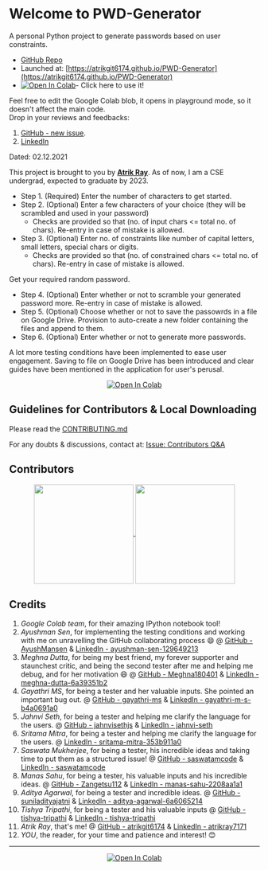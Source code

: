 # Welcome to PWD-Generator
A personal Python project to generate passwords based on user constraints.

* [GitHub Repo](https://github.com/AtrikGit6174/PWD-Generator)
* Launched at: [https://atrikgit6174.github.io/PWD-Generator](https://atrikgit6174.github.io/PWD-Generator)
* <a href="https://colab.research.google.com/github/AtrikGit6174/PWD-Generator/blob/main/PWD_Generator.ipynb" target="_top"><img src="https://colab.research.google.com/assets/colab-badge.svg" alt="Open In Colab"/></a>- Click here to use it!

Feel free to edit the Google Colab blob, it opens in playground mode, so it doesn't affect the main code.
<br/>
Drop in your reviews and feedbacks:
1. [GitHub - new issue](https://github.com/AtrikGit6174/PWD-Generator/issues/new/choose).
2. [LinkedIn](https://www.linkedin.com/in/atrikray7171/)

Dated: 02.12.2021

This project is brought to you by **[Atrik Ray](https://github.com/AtrikGit6174)**.
As of now, I am a CSE undergrad, expected to graduate by 2023.

* Step 1. (Required) Enter the number of characters to get started.
* Step 2. (Optional) Enter a few characters of your choice (they will be scrambled and used in your password)
	* Checks are provided so that (no. of input chars <= total no. of chars). Re-entry in case of mistake is allowed.
* Step 3. (Optional) Enter no. of constraints like number of capital letters, small letters, special chars or digits.
	* Checks are provided so that (no. of constrained chars <= total no. of chars). Re-entry in case of mistake is allowed.
	
Get your required random password.

* Step 4. (Optional) Enter whether or not to scramble your generated password more. Re-entry in case of mistake is allowed.
* Step 5. (Optional) Choose whether or not to save the passowrds in a file on Google Drive. Provision to auto-create a new folder containing the files and append to them.
* Step 6. (Optional) Enter whether or not to generate more passwords.

A lot more testing conditions have been implemented to ease user engagement.
Saving to file on Google Drive has been introduced and clear guides have been mentioned in the application for user's perusal.

<p align="center">
	<a href="https://colab.research.google.com/github/AtrikGit6174/PWD-Generator/blob/main/PWD_Generator.ipynb" target="_top">
  		<img src="https://colab.research.google.com/assets/colab-badge.svg" alt="Open In Colab"/>
	</a>
</p>

## Guidelines for Contributors & Local Downloading
Please read the [CONTRIBUTING.md](Contributing/CONTRIBUTING.md) 

For any doubts & discussions, contact at: [Issue: Contributors Q&A](https://github.com/AtrikGit6174/PWD-Generator/issues/new?assignees=AtrikGit6174&labels=help+wanted&template=contributors-q-a.md&title=)

## Contributors

<p align= "center">
		<a href="https://github.com/atrikgit6174">
			<img src= "https://github.com/atrikgit6174.png" width= 200px height= 200px align="center">
		</a>
		<a href="https://github.com/AyushMansen">
			<img src= "https://github.com/AyushMansen.png" width= 200px height= 200px align="center">
		</a>
</p>

## Credits
1. _Google Colab team_, for their amazing IPython notebook tool!
2. _Ayushman Sen_, for implementing the testing conditions and working with me on unravelling the GitHub collaborating process 😄 @ [GitHub - AyushMansen](https://github.com/AyushMansen) & [LinkedIn - ayushman-sen-129649213](https://www.linkedin.com/in/ayushman-sen-129649213/)
3. _Meghna Dutta_, for being my best friend, my forever supporter and staunchest critic, and being the second tester after me and helping me debug, and for her motivation 😄 @ [GitHub - Meghna180401](https://github.com/Meghna180401) & [LinkedIn - meghna-dutta-6a39351b2](https://www.linkedin.com/in/meghna-dutta-6a39351b2/)
4. _Gayathri MS_, for being a tester and her valuable inputs. She pointed an important bug out. @ [GitHub - gayathri-ms](https://github.com/gayathri-ms) & [LinkedIn - gayathri-m-s-b4a0691a0](https://www.linkedin.com/in/gayathri-m-s-b4a0691a0/)
5. _Jahnvi Seth_, for being a tester and helping me clarify the language for the users. @ [GitHub - jahnvisethjs](https://github.com/jahnvisethjs) & [LinkedIn - jahnvi-seth](https://www.linkedin.com/in/jahnvi-seth/)
6. _Sritama Mitra_, for being a tester and helping me clarify the language for the users. @ [LinkedIn - sritama-mitra-353b911a0](https://www.linkedin.com/in/sritama-mitra-353b911a0/)
7. _Saswata Mukherjee_, for being a tester, his incredible ideas and taking time to put them as a structured issue! @ [GitHub - saswatamcode](https://github.com/saswatamcode) & [LinkedIn - saswatamcode](https://www.linkedin.com/in/saswatamcode/)
8. _Manas Sahu_, for being a tester, his valuable inputs and his incredible ideas. @ [GitHub - Zangetsu112](https://github.com/Zangetsu112) & [LinkedIn - manas-sahu-2208aa1a1](https://www.linkedin.com/in/manas-sahu-2208aa1a1/)
9. _Aditya Agarwal_, for being a tester and incredible ideas. @ [GitHub - suniladityajatni](https://github.com/suniladityajatni) & [LinkedIn - aditya-agarwal-6a6065214](https://www.linkedin.com/in/aditya-agarwal-6a6065214/)
10. _Tishya Tripathi_, for being a tester and his valuable inputs @ [GitHub - tishya-tripathi](https://github.com/tishya-tripathi) & [LinkedIn - tishya-tripathi](https://www.linkedin.com/in/tishya-tripathi/)
11. _Atrik Ray_, that's me! @ [GitHub - atrikgit6174](https://github.com/atrikgit6174) & [LinkedIn - atrikray7171](https://www.linkedin.com/in/atrikray7171/)
12. _YOU_, the reader, for your time and patience and interest! 😊

****************************************************************************************************************************************
<p align="center">
	<a href="https://colab.research.google.com/github/AtrikGit6174/PWD-Generator/blob/main/PWD_Generator.ipynb" target="_top">
  		<img src="https://colab.research.google.com/assets/colab-badge.svg" alt="Open In Colab"/>
	</a>
</p>
<!--script src="https://gist.github.com/AtrikGit6174/b6274fdd4d03b7beedf11d8d94c3b907.js"></script-->
